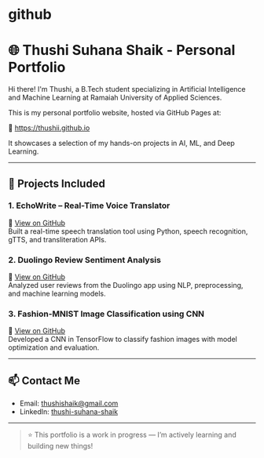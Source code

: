 # github
# 🌐 Thushi Suhana Shaik - Personal Portfolio

Hi there! I'm Thushi, a B.Tech student specializing in Artificial Intelligence and Machine Learning at Ramaiah University of Applied Sciences.

This is my personal portfolio website, hosted via GitHub Pages at:

🔗 https://thushii.github.io

It showcases a selection of my hands-on projects in AI, ML, and Deep Learning.

---

## 🚀 Projects Included

### 1. EchoWrite – Real-Time Voice Translator  
🔗 [View on GitHub](https://github.com/thushii/echo-write-voice-translator)  
Built a real-time speech translation tool using Python, speech recognition, gTTS, and transliteration APIs.

### 2. Duolingo Review Sentiment Analysis  
🔗 [View on GitHub](https://github.com/thushii/duolingo-review-sentiment-analysis)  
Analyzed user reviews from the Duolingo app using NLP, preprocessing, and machine learning models.

### 3. Fashion-MNIST Image Classification using CNN  
🔗 [View on GitHub](https://github.com/thushii/fashion-mnist-cnn-classifier)  
Developed a CNN in TensorFlow to classify fashion images with model optimization and evaluation.

---

## 📫 Contact Me

- Email: thushishaik@gmail.com  
- LinkedIn: [thushi-suhana-shaik](https://www.linkedin.com/in/thushi-suhana-shaik-7bb6842a4/)

---

> ⭐ This portfolio is a work in progress — I’m actively learning and building new things!

